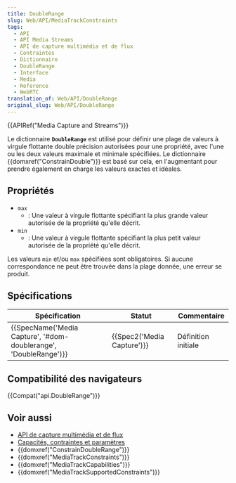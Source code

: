 ```yaml
---
title: DoubleRange
slug: Web/API/MediaTrackConstraints
tags:
  - API
  - API Media Streams
  - API de capture multimédia et de flux
  - Contraintes
  - Dictionnaire
  - DoubleRange
  - Interface
  - Media
  - Reference
  - WebRTC
translation_of: Web/API/DoubleRange
original_slug: Web/API/DoubleRange
---
```

{{APIRef("Media Capture and Streams")}}

Le dictionnaire **`DoubleRange`** est utilisé pour définir une plage de valeurs à virgule flottante double précision autorisées pour une propriété, avec l'une ou les deux valeurs maximale et minimale spécifiées. Le dictionnaire {{domxref("ConstrainDouble")}} est basé sur cela, en l'augmentant pour prendre également en charge les valeurs exactes et idéales.

## Propriétés

- `max`
  - : Une valeur à virgule flottante spécifiant la plus grande valeur autorisée de la propriété qu'elle décrit.
- `min`
  - : Une valeur à virgule flottante spécifiant la plus petit valeur autorisée de la propriété qu'elle décrit.

Les valeurs `min` et/ou `max` spécifiées sont obligatoires. Si aucune correspondance ne peut être trouvée dans la plage donnée, une erreur se produit.

## Spécifications

| Spécification                                                                        | Statut                               | Commentaire         |
| ------------------------------------------------------------------------------------ | ------------------------------------ | ------------------- |
| {{SpecName('Media Capture', '#dom-doublerange', 'DoubleRange')}} | {{Spec2('Media Capture')}} | Définition initiale |

## Compatibilité des navigateurs

{{Compat("api.DoubleRange")}}

## Voir aussi

- [API de capture multimédia et de flux](/en-US/docs/Web/API/Media_Streams_API)
- [Capacités, contraintes et paramètres](/en-US/docs/Web/API/Media_Streams_API/Constraints)
- {{domxref("ConstrainDoubleRange")}}
- {{domxref("MediaTrackConstraints")}}
- {{domxref("MediaTrackCapabilities")}}
- {{domxref("MediaTrackSupportedConstraints")}}

